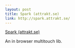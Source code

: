 ```yaml
--- 
layout: post
title: Spark (attrakt.se)
link: http://spark.attrakt.se/
---
```

<a href="http://spark.attrakt.se/">Spark (attrakt.se)</a><br>

<p>An in browser multitouch lib.</p>
